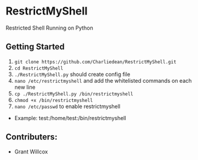 # RestrictMyShell
Restricted Shell Running on Python

## Getting Started
1. ```git clone https://github.com/Charliedean/RestrictMyShell.git```
2. ```cd RestrictMyShell```
3. ```./RestrictMyShell.py``` should create config file
4. ```nano /etc/restrictmyshell``` and add the whitelisted commands on each new line
5. ```cp ./RestrictMyShell.py /bin/restrictmyshell```
6. ```chmod +x /bin/restrictmyshell```
7. ```nano /etc/passwd``` to enable restrictmyshell
  + Example:  test:/home/test:/bin/restrictmyshell


## Contributers:
* Grant Willcox
